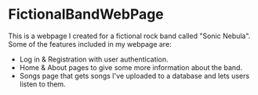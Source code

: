 # FictionalBandWebPage
This is a webpage I created for a fictional rock band called "Sonic Nebula".
Some of the features included in my webpage are:
- Log in & Registration with user authentication.
- Home & About pages to give some more information about the band.
- Songs page that gets songs I've uploaded to a database and lets users listen to them.

